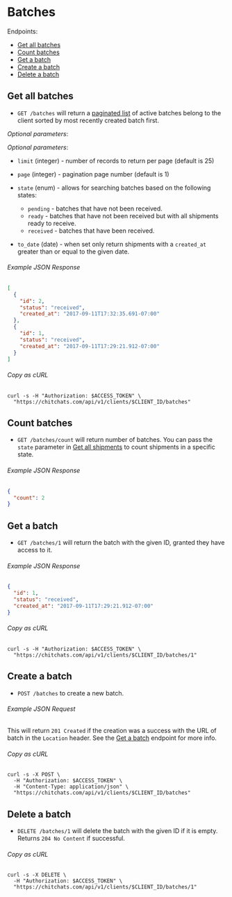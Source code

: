Batches
=======

Endpoints:

- [Get all batches](#get-batches)
- [Count batches](#count-batches)
- [Get a batch](#get-a-batch)
- [Create a batch](#create-a-batch)
- [Delete a batch](#delete-a-batch)


Get all batches
----------------

* `GET /batches` will return a [paginated list][pagination] of active batches belong to the client sorted by most recently created batch first.

_Optional parameters_:

_Optional parameters_:

* `limit` (integer) - number of records to return per page (default is 25)

* `page` (integer) - pagination page number (default is 1)

* `state` (enum) - allows for searching batches based on the following states:
  * `pending` - batches that have not been received.
  * `ready` - batches that have not been received but with all shipments ready to receive.
  * `received` - batches that have been received.

* `to_date` (date) - when set only return shipments with a `created_at` greater than or equal to the given date.

###### Example JSON Response
```json
[
  {
    "id": 2,
    "status": "received",
    "created_at": "2017-09-11T17:32:35.691-07:00"
  },
  {
    "id": 1,
    "status": "received",
    "created_at": "2017-09-11T17:29:21.912-07:00"
  }
]
```

###### Copy as cURL
```shell
curl -s -H "Authorization: $ACCESS_TOKEN" \
  "https://chitchats.com/api/v1/clients/$CLIENT_ID/batches"
```


Count batches
---------------

* `GET /batches/count` will return number of batches. You can pass the `state` parameter in [Get all shipments](#get-all-shipments) to count shipments in a specific state.

###### Example JSON Response
```json
{
  "count": 2
}
```


Get a batch
-----------

* `GET /batches/1` will return the batch with the given ID, granted they have access to it.

###### Example JSON Response
```json
{
  "id": 1,
  "status": "received",
  "created_at": "2017-09-11T17:29:21.912-07:00"
}
```

###### Copy as cURL

``` shell
curl -s -H "Authorization: $ACCESS_TOKEN" \
  "https://chitchats.com/api/v1/clients/$CLIENT_ID/batches/1"
```


Create a batch
--------------

* `POST /batches` to create a new batch.

###### Example JSON Request

This will return `201 Created` if the creation was a success with the URL of batch in the `Location` header. See the [Get a batch](#get-a-batch) endpoint for more info.

###### Copy as cURL

``` shell
curl -s -X POST \
  -H "Authorization: $ACCESS_TOKEN" \
  -H "Content-Type: application/json" \
  "https://chitchats.com/api/v1/clients/$CLIENT_ID/batches"
```


Delete a batch
--------------

* `DELETE /batches/1` will delete the batch with the given ID if it is empty. Returns `204 No Content` if successful.

###### Copy as cURL

``` shell
curl -s -X DELETE \
  -H "Authorization: $ACCESS_TOKEN" \
  "https://chitchats.com/api/v1/clients/$CLIENT_ID/batches/1"
```


[pagination]: https://github.com/chitchats/chitchats-api-doc/blob/master/README.md#pagination
